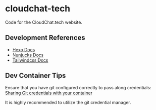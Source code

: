 # cloudchat-tech

Code for the CloudChat.tech website.

## Development References

- [Hexo Docs](https://hexo.io/docs/)
- [Nunjucks Docs](https://mozilla.github.io/nunjucks/templating.html)
- [Tailwindcss Docs](https://tailwindcss.com/docs)

## Dev Container Tips

Ensure that you have git configured correctly to pass along credentials:
[Sharing Git credentials with your container](https://code.visualstudio.com/remote/advancedcontainers/sharing-git-credentials)

It is highly recommended to utilize the git credential manager.
